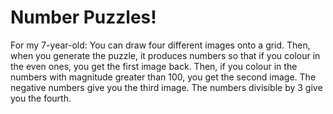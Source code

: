 # Number Puzzles!

For my 7-year-old: You can draw four different images onto a grid. Then, when you generate the puzzle, it produces numbers so that if you colour in the even ones, you get the first image back. Then, if you colour in the numbers with magnitude greater than 100, you get the second image. The negative numbers give you the third image. The numbers divisible by 3 give you the fourth.
